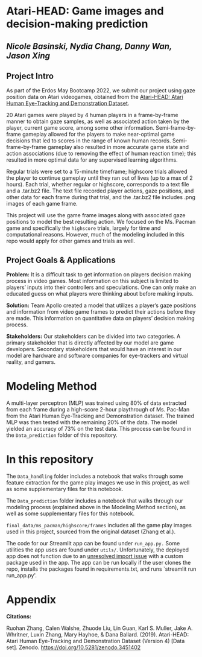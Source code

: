 # Atari-HEAD: Game images and decision-making prediction
## *Nicole Basinski, Nydia Chang, Danny Wan, Jason Xing*

## Project Intro

As part of the Erdos May Bootcamp 2022, we submit our project using gaze position data on Atari videogames, obtained from the [Atari-HEAD: Atari Human Eye-Tracking and Demonstration Dataset](https://zenodo.org/record/3451402#.YpEEB5PML0r).

20 Atari games were played by 4 human players in a frame-by-frame manner to obtain gaze samples, as well as associated action taken by the player, current game score, among some other information. Semi-frame-by-frame gameplay allowed for the players to make near-optimal game decisions that led to scores in the range of known human records. Semi-frame-by-frame gameplay also resulted in more accurate game state and action associations (due to removing the effect of human reaction time); this resulted in more optimal data for any supervised learning algorithms.

Regular trials were set to a 15-minute timeframe; highscore trials allowed the player to continue gameplay until they ran out of lives (up to a max of 2 hours). Each trial, whether regular or highscore, corresponds to a text file and a .tar.bz2 file. The text file recorded player actions, gaze positions, and other data for each frame during that trial, and the .tar.bz2 file includes .png images of each game frame.

This project will use the game frame images along with associated gaze positions to model the best resulting action. We focused on the Ms. Pacman game and specifically the `highscore` trials, largely for time and computational reasons. However, much of the modeling included in this repo would apply for other games and trials as well.

## Project Goals & Applications
**Problem:** It is a difficult task to get information on players decision making process in video games. Most information on this subject is limited to players’ inputs into their controllers and speculations. One can only make an educated guess on what players were thinking about before making inputs.

**Solution:** Team Apollo created a model that utilizes a player’s gaze positions and information from video game frames to predict their actions before they are made. This information on quantitative data on players’ decision making process.

**Stakeholders:** Our stakeholders can be divided into two categories. A primary stakeholder that is directly affected by our model are game developers. Secondary stakeholders that would have an interest in our model are hardware and software companies for eye-trackers and virtual reality, and gamers.

# Modeling Method
A multi-layer perceptron (MLP) was trained using 80% of data extracted from each frame during a high-score 2-hour playthrough of Ms. Pac-Man from the Atari Human Eye-Tracking and Demonstration dataset. The trained MLP was then tested with the remaining 20% of the data. The model yielded an accuracy of 73% on the test data. This process can be found in the `Data_prediction` folder of this repository.

# In this repository
The `Data_handling` folder includes a notebook that walks through some feature extraction for the game play images we use in this project, as well as some supplementary files for this notebook.

The `Data_prediction` folder includes a notebook that walks through our modeling process (explained above in the Modeling Method section), as well as some supplementary files for this notebook.

`final_data/ms_pacman/highscore/frames` includes all the game play images used in this project, sourced from the original dataset (Zhang et al.).

The code for our Streamlit app can be found under `run_app.py.` Some utilities the app uses are found under `utils/`. Unfortunately, the deployed app does not function due to an [unresolved import issue](https://discuss.streamlit.io/t/cannot-see-streamlit-drawable-canvas/6235) with a custom package used in the app. The app can be run locally if the user clones the repo, installs the packages found in requirements.txt, and runs `streamlit run run_app.py'.


# Appendix
**Citations:**

Ruohan Zhang, Calen Walshe, Zhuode Liu, Lin Guan, Karl S. Muller, Jake A. Whritner, Luxin Zhang, Mary Hayhoe, & Dana Ballard. (2019). Atari-HEAD: Atari Human Eye-Tracking and Demonstration Dataset (Version 4) [Data set]. Zenodo. https://doi.org/10.5281/zenodo.3451402
